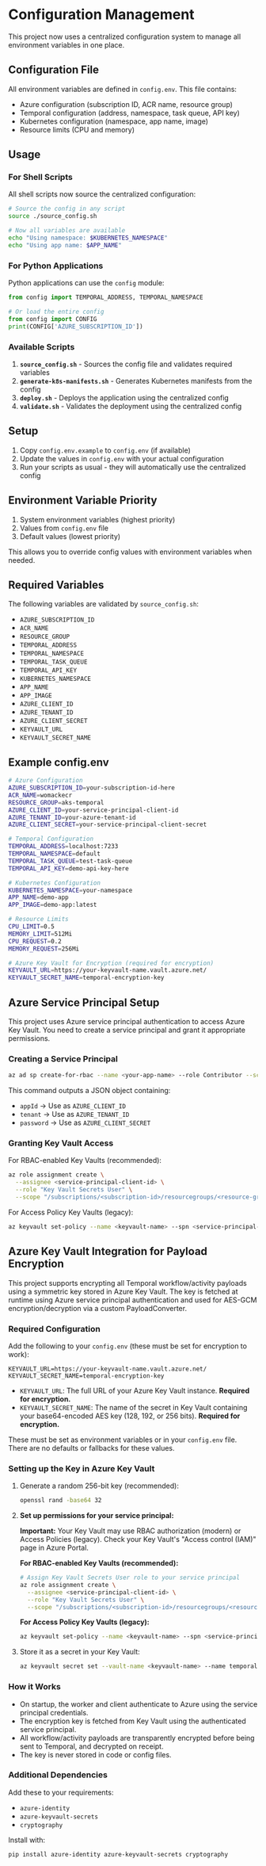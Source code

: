 # Configuration Management

This project now uses a centralized configuration system to manage all environment variables in one place.

## Configuration File

All environment variables are defined in `config.env`. This file contains:

- Azure configuration (subscription ID, ACR name, resource group)
- Temporal configuration (address, namespace, task queue, API key)
- Kubernetes configuration (namespace, app name, image)
- Resource limits (CPU and memory)

## Usage

### For Shell Scripts

All shell scripts now source the centralized configuration:

```bash
# Source the config in any script
source ./source_config.sh

# Now all variables are available
echo "Using namespace: $KUBERNETES_NAMESPACE"
echo "Using app name: $APP_NAME"
```

### For Python Applications

Python applications can use the `config` module:

```python
from config import TEMPORAL_ADDRESS, TEMPORAL_NAMESPACE

# Or load the entire config
from config import CONFIG
print(CONFIG['AZURE_SUBSCRIPTION_ID'])
```

### Available Scripts

1. **`source_config.sh`** - Sources the config file and validates required variables
2. **`generate-k8s-manifests.sh`** - Generates Kubernetes manifests from the config
3. **`deploy.sh`** - Deploys the application using the centralized config
4. **`validate.sh`** - Validates the deployment using the centralized config

## Setup

1. Copy `config.env.example` to `config.env` (if available)
2. Update the values in `config.env` with your actual configuration
3. Run your scripts as usual - they will automatically use the centralized config

## Environment Variable Priority

1. System environment variables (highest priority)
2. Values from `config.env` file
3. Default values (lowest priority)

This allows you to override config values with environment variables when needed.

## Required Variables

The following variables are validated by `source_config.sh`:

- `AZURE_SUBSCRIPTION_ID`
- `ACR_NAME`
- `RESOURCE_GROUP`
- `TEMPORAL_ADDRESS`
- `TEMPORAL_NAMESPACE`
- `TEMPORAL_TASK_QUEUE`
- `TEMPORAL_API_KEY`
- `KUBERNETES_NAMESPACE`
- `APP_NAME`
- `APP_IMAGE`
- `AZURE_CLIENT_ID`
- `AZURE_TENANT_ID`
- `AZURE_CLIENT_SECRET`
- `KEYVAULT_URL`
- `KEYVAULT_SECRET_NAME`

## Example config.env

```bash
# Azure Configuration
AZURE_SUBSCRIPTION_ID=your-subscription-id-here
ACR_NAME=womackecr
RESOURCE_GROUP=aks-temporal
AZURE_CLIENT_ID=your-service-principal-client-id
AZURE_TENANT_ID=your-azure-tenant-id
AZURE_CLIENT_SECRET=your-service-principal-client-secret

# Temporal Configuration
TEMPORAL_ADDRESS=localhost:7233
TEMPORAL_NAMESPACE=default
TEMPORAL_TASK_QUEUE=test-task-queue
TEMPORAL_API_KEY=demo-api-key-here

# Kubernetes Configuration
KUBERNETES_NAMESPACE=your-namespace
APP_NAME=demo-app
APP_IMAGE=demo-app:latest

# Resource Limits
CPU_LIMIT=0.5
MEMORY_LIMIT=512Mi
CPU_REQUEST=0.2
MEMORY_REQUEST=256Mi

# Azure Key Vault for Encryption (required for encryption)
KEYVAULT_URL=https://your-keyvault-name.vault.azure.net/
KEYVAULT_SECRET_NAME=temporal-encryption-key
```

## Azure Service Principal Setup

This project uses Azure service principal authentication to access Azure Key Vault. You need to create a service principal and grant it appropriate permissions.

### Creating a Service Principal

```bash
az ad sp create-for-rbac --name <your-app-name> --role Contributor --scopes /subscriptions/<subscription-id>
```

This command outputs a JSON object containing:
- `appId` → Use as `AZURE_CLIENT_ID`
- `tenant` → Use as `AZURE_TENANT_ID`  
- `password` → Use as `AZURE_CLIENT_SECRET`

### Granting Key Vault Access

For RBAC-enabled Key Vaults (recommended):
```bash
az role assignment create \
  --assignee <service-principal-client-id> \
  --role "Key Vault Secrets User" \
  --scope "/subscriptions/<subscription-id>/resourcegroups/<resource-group>/providers/microsoft.keyvault/vaults/<keyvault-name>"
```

For Access Policy Key Vaults (legacy):
```bash
az keyvault set-policy --name <keyvault-name> --spn <service-principal-client-id> --secret-permissions get list
```

## Azure Key Vault Integration for Payload Encryption

This project supports encrypting all Temporal workflow/activity payloads using a symmetric key stored in Azure Key Vault. The key is fetched at runtime using Azure service principal authentication and used for AES-GCM encryption/decryption via a custom PayloadConverter.

### Required Configuration
Add the following to your `config.env` (these must be set for encryption to work):

```
KEYVAULT_URL=https://your-keyvault-name.vault.azure.net/
KEYVAULT_SECRET_NAME=temporal-encryption-key
```

- `KEYVAULT_URL`: The full URL of your Azure Key Vault instance. **Required for encryption.**
- `KEYVAULT_SECRET_NAME`: The name of the secret in Key Vault containing your base64-encoded AES key (128, 192, or 256 bits). **Required for encryption.**

These must be set as environment variables or in your `config.env` file. There are no defaults or fallbacks for these values.

### Setting up the Key in Azure Key Vault
1. Generate a random 256-bit key (recommended):
   ```bash
   openssl rand -base64 32
   ```

2. **Set up permissions for your service principal:**

   **Important:** Your Key Vault may use RBAC authorization (modern) or Access Policies (legacy). Check your Key Vault's "Access control (IAM)" page in Azure Portal.

   **For RBAC-enabled Key Vaults (recommended):**
   ```bash
   # Assign Key Vault Secrets User role to your service principal
   az role assignment create \
     --assignee <service-principal-client-id> \
     --role "Key Vault Secrets User" \
     --scope "/subscriptions/<subscription-id>/resourcegroups/<resource-group>/providers/microsoft.keyvault/vaults/<keyvault-name>"
   ```

   **For Access Policy Key Vaults (legacy):**
   ```bash
   az keyvault set-policy --name <keyvault-name> --spn <service-principal-client-id> --secret-permissions get list
   ```

3. Store it as a secret in your Key Vault:
   ```bash
   az keyvault secret set --vault-name <keyvault-name> --name temporal-encryption-key --value <your-base64-key>
   ```

### How it Works
- On startup, the worker and client authenticate to Azure using the service principal credentials.
- The encryption key is fetched from Key Vault using the authenticated service principal.
- All workflow/activity payloads are transparently encrypted before being sent to Temporal, and decrypted on receipt.
- The key is never stored in code or config files.

### Additional Dependencies
Add these to your requirements:
- `azure-identity`
- `azure-keyvault-secrets`
- `cryptography`

Install with:
```bash
pip install azure-identity azure-keyvault-secrets cryptography
``` 